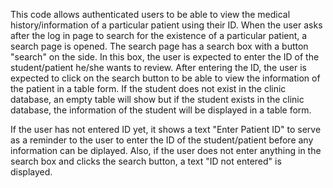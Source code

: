 This code allows authenticated users to be able to view the medical history/information of a particular patient using their ID. 
When the user asks after the log in page to search for the existence of a particular patient, a search page is opened. The search page has a search box with a button "search" on the side. In this box, the user is expected to enter the ID of the student/patient he/she wants to review.
After entering the ID, the user is expected to click on the search button to be able to view the information of the patient in a table form. If the student does not exist in the clinic database, an empty table will show but if the student exists in the clinic database, the information of the student will be displayed in a table form. 

If the user has not entered ID yet, it shows a text "Enter Patient ID" to serve as a reminder to the user to enter the ID of the student/patient before any information can be diplayed. Also, if the user does not enter anything in the search box and clicks the search button, a text "ID not entered" is displayed.
